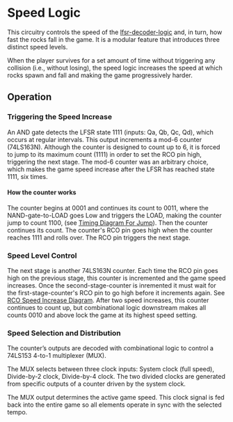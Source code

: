 # Speed Logic

This circuitry controls the speed of the [lfsr-decoder-logic](../lfsr-decoder-logic/) and, in turn, how fast the rocks fall in the game. It is a modular feature that introduces three distinct speed levels.

When the player survives for a set amount of time without triggering any collision (i.e., without losing), the speed logic increases the speed at which rocks spawn and fall and making the game progressively harder.

## Operation

### Triggering the Speed Increase
An AND gate detects the LFSR state 1111 (inputs: Qa, Qb, Qc, Qd), which occurs at regular intervals. This output increments a mod-6 counter (74LS163N). Although the counter is designed to count up to 6, it is forced to jump to its maximum count (1111) in order to set the RCO pin high, triggering the next stage. The mod-6 counter was an arbitrary choice, which makes the game speed increase after the LFSR has reached state 1111, six times. 
#### How the counter works 
The counter begins at 0001 and continues its count to 0011, where the NAND-gate-to-LOAD goes Low and triggers the LOAD, making the counter jump to count 1100, (see [Timing Diagram For Jump](./Timing_For_Jump.png)). Then the counter continues its count. The counter's RCO pin goes high when the counter reaches 1111 and rolls over. The RCO pin triggers the next stage.  

### Speed Level Control
The next stage is another 74LS163N counter. Each time the RCO pin goes high on the previous stage, this counter is incremented and the game speed increases. Once the second-stage-counter is inremented it must wait for the first-stage-counter's RCO pin to go high before it increments again. See [RCO Speed Increase Diagram](./RCO_Speed_Increase_Diagram.png). After two speed increases, this counter continues to count up, but combinational logic downstream makes all counts 0010 and above lock the game at its highest speed setting. 

### Speed Selection and Distribution
The counter’s outputs are decoded with combinational logic to control a 74LS153 4-to-1 multiplexer (MUX).

The MUX selects between three clock inputs:
System clock (full speed),
Divide-by-2 clock,
Divide-by-4 clock.
The two divided clocks are generated from specific outputs of a counter driven by the system clock.

The MUX output determines the active game speed. This clock signal is fed back into the entire game so all elements operate in sync with the selected tempo.
